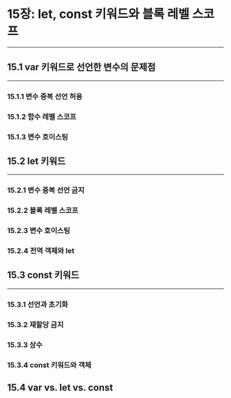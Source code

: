 # 15장: let, const 키워드와 블록 레벨 스코프

---

## 15.1 var 키워드로 선언한 변수의 문제점

---

### 15.1.1 변수 중복 선언 허용

### 15.1.2 함수 레벨 스코프

### 15.1.3 변수 호이스팅

## 15.2 let 키워드

---

### 15.2.1 변수 중복 선언 금지

### 15.2.2 블록 레벨 스코프

### 15.2.3 변수 호이스팅

### 15.2.4 전역 객체와 let

## 15.3 const 키워드

---

### 15.3.1 선언과 초기화

### 15.3.2 재할당 금지

### 15.3.3 상수

### 15.3.4 const 키워드와 객체

## 15.4 var vs. let vs. const

